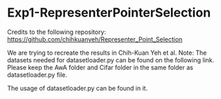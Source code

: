 # Exp1-RepresenterPointerSelection

Credits to the following repository: https://github.com/chihkuanyeh/Representer_Point_Selection

We are trying to recreate the results in Chih-Kuan Yeh et al. 
Note: 
The datasets needed for datasetloader.py can be found on the following link. 
Please keep the AwA folder and Cifar folder in the same folder as datasetloader.py file. 

The usage of datasetloader.py can be found in it. 
